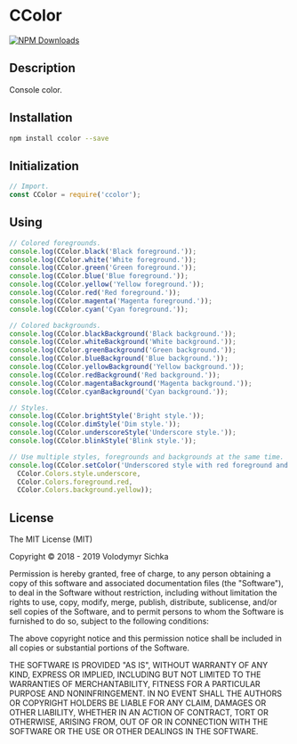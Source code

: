 # CColor

[![NPM Downloads][downloads-image]][downloads-url]

## Description

Console color.

## Installation

```sh
npm install ccolor --save
```

## Initialization

```js
// Import.
const CColor = require('ccolor');
```

## Using

```js
// Colored foregrounds.
console.log(CColor.black('Black foreground.'));
console.log(CColor.white('White foreground.'));
console.log(CColor.green('Green foreground.'));
console.log(CColor.blue('Blue foreground.'));
console.log(CColor.yellow('Yellow foreground.'));
console.log(CColor.red('Red foreground.'));
console.log(CColor.magenta('Magenta foreground.'));
console.log(CColor.cyan('Cyan foreground.'));

// Colored backgrounds.
console.log(CColor.blackBackground('Black background.'));
console.log(CColor.whiteBackground('White background.'));
console.log(CColor.greenBackground('Green background.'));
console.log(CColor.blueBackground('Blue background.'));
console.log(CColor.yellowBackground('Yellow background.'));
console.log(CColor.redBackground('Red background.'));
console.log(CColor.magentaBackground('Magenta background.'));
console.log(CColor.cyanBackground('Cyan background.'));

// Styles.
console.log(CColor.brightStyle('Bright style.'));
console.log(CColor.dimStyle('Dim style.'));
console.log(CColor.underscoreStyle('Underscore style.'));
console.log(CColor.blinkStyle('Blink style.'));

// Use multiple styles, foregrounds and backgrounds at the same time.
console.log(CColor.setColor('Underscored style with red foreground and yellow background.',
  CColor.Colors.style.underscore,
  CColor.Colors.foreground.red,
  CColor.Colors.background.yellow));
```

## License

The MIT License (MIT)

Copyright © 2018 - 2019 Volodymyr Sichka

Permission is hereby granted, free of charge, to any person obtaining a copy of this software and associated documentation files (the "Software"), to deal in the Software without restriction, including without limitation the rights to use, copy, modify, merge, publish, distribute, sublicense, and/or sell copies of the Software, and to permit persons to whom the Software is furnished to do so, subject to the following conditions:

The above copyright notice and this permission notice shall be included in all copies or substantial portions of the Software.

THE SOFTWARE IS PROVIDED "AS IS", WITHOUT WARRANTY OF ANY KIND, EXPRESS OR IMPLIED, INCLUDING BUT NOT LIMITED TO THE WARRANTIES OF MERCHANTABILITY, FITNESS FOR A PARTICULAR PURPOSE AND NONINFRINGEMENT. IN NO EVENT SHALL THE AUTHORS OR COPYRIGHT HOLDERS BE LIABLE FOR ANY CLAIM, DAMAGES OR OTHER LIABILITY, WHETHER IN AN ACTION OF CONTRACT, TORT OR OTHERWISE, ARISING FROM, OUT OF OR IN CONNECTION WITH THE SOFTWARE OR THE USE OR OTHER DEALINGS IN THE SOFTWARE.

[downloads-image]: https://img.shields.io/npm/dm/ccolor.svg
[downloads-url]: https://npmjs.org/package/ccolor
